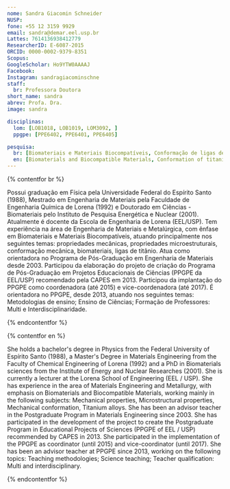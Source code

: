 ```yaml
---
nome: Sandra Giacomin Schneider
NUSP:
fone: +55 12 3159 9929
email: sandra@demar.eel.usp.br
Lattes: 7614136938412779
ResearcherID: E-6087-2015
ORCID: 0000-0002-9379-8351
Scopus:
GoogleScholar: Ho9YTW0AAAAJ
Facebook:
Instagram: sandragiacominschne
staff:
  br: Professora Doutora
short_name: sandra
abrev: Profa. Dra.
image: sandra

disciplinas:
  lom: [LOB1018, LOB1019, LOM3092, ]
  ppgpe: [PPE6402, PPE6401, PPE6405]

pesquisa:
  br: [Biomateriais e Materiais Biocompatíveis, Conformação de ligas de Titânio, Modificação de superfície, Avaliação biológica de biomateriais]
  en: [Biomaterials and Biocompatible Materials, Conformation of titanium alloys, Surface modification, Biological evaluation of biomaterials]
---
```


{% contentfor br %}

Possui graduação em Física pela Universidade Federal do Espírito Santo (1988), Mestrado em Engenharia de Materiais pela Faculdade de Engenharia Química de Lorena (1992) e Doutorado em Ciências - Biomateriais pelo Instituto de Pesquisa Energética e Nuclear (2001). Atualmente é docente da Escola de Engenharia de Lorena (EEL/USP). Tem experiência na área de Engenharia de Materiais e Metalúrgica, com ênfase em Biomateriais e Materiais Biocompatíveis, atuando principalmente nos seguintes temas: propriedades mecânicas, propriedades microestruturais, conformação mecânica, biomateriais, ligas de titânio. Atua como orientadora no Programa de Pós-Graduação em Engenharia de Materiais desde 2003. Participou da elaboração do projeto de criação do Programa de Pós-Graduação em Projetos Educacionais de Ciências (PPGPE da EEL/USP) recomendado pela CAPES em 2013. Participou da implantação do PPGPE como coordenadora (até 2015) e vice-coordenadora (até 2017). É orientadora no PPGPE, desde 2013, atuando nos seguintes temas: Metodologias de ensino; Ensino de Ciências; Formação de Professores: Multi e Interdisciplinaridade.

{% endcontentfor %}

{% contentfor en %}

She holds a bachelor's degree in Physics from the Federal University of Espírito Santo (1988), a Master's Degree in Materials Engineering from the Faculty of Chemical Engineering of Lorena (1992) and a PhD in Biomaterials sciences from the Institute of Energy and Nuclear Researches (2001). She is currently a lecturer at the Lorena School of Engineering (EEL / USP). She has experience in the area of ​​Materials Engineering and Metallurgy, with emphasis on Biomaterials and Biocompatible Materials, working mainly in the following subjects: Mechanical properties, Microstructural properties, Mechanical conformation, Titanium alloys. She has been an advisor teacher in the Postgraduate Program in Materials Engineering since 2003. She has participated in the development of the project to create the Postgraduate Program in Educational Projects of Sciences (PPGPE of EEL / USP) recommended by CAPES in 2013. She participated in the implementation of the PPGPE as coordinator (until 2015) and vice-coordinator (until 2017). She has been an advisor teacher at PPGPE since 2013, working on the following topics: Teaching methodologies; Science teaching; Teacher qualification: Multi and interdisciplinary.


{% endcontentfor %}
